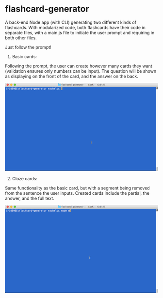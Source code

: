 # flashcard-generator

A back-end Node app (with CLI) generating two different kinds of flashcards. With modularized code, both flashcards have their code in separate files, with a main.js file to initiate the user prompt and requiring in both other files.

Just follow the prompt!

1. Basic cards:

Following the prompt, the user can create however many cards they want (validation ensures only numbers can be input). The question will be shown as displaying on the front of the card, and the answer on the back.

![basic-card-demo](./img/basic-fc-demo.gif)

2. Cloze cards:

Same functionality as the basic card, but with a segment being removed from the sentence the user inputs. Created cards include the partial, the answer, and the full text.

![cloze-fc-demo](./img/cloze-fc-demo.gif)



